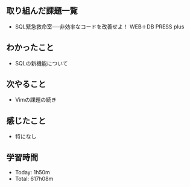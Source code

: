 ## 取り組んだ課題一覧
- SQL緊急救命室──非効率なコードを改善せよ！ WEB＋DB PRESS plus
## わかったこと
- SQLの新機能について
## 次やること
- Vimの課題の続き
## 感じたこと
- 特になし
## 学習時間
- Today: 1h50m
- Total: 617h08m
